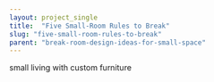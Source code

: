 ```yaml
---
layout: project_single
title:  "Five Small-Room Rules to Break"
slug: "five-small-room-rules-to-break"
parent: "break-room-design-ideas-for-small-space"
---
```

small living with custom furniture